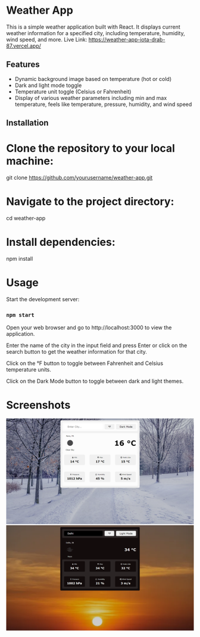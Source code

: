 # Weather App

This is a simple weather application built with React. It displays current weather information for a specified city, including temperature, humidity, wind speed, and more.
Live Link: https://weather-app-iota-drab-87.vercel.app/
## Features

- Dynamic background image based on temperature (hot or cold)
- Dark and light mode toggle
- Temperature unit toggle (Celsius or Fahrenheit)
- Display of various weather parameters including min and max temperature, feels like temperature, pressure, humidity, and wind speed

## Installation

# Clone the repository to your local machine:
git clone https://github.com/yourusername/weather-app.git

# Navigate to the project directory:
cd weather-app

# Install dependencies:
npm install

# Usage

Start the development server:


### `npm start`


Open your web browser and go to http://localhost:3000 to view the application.

Enter the name of the city in the input field and press Enter or click on the search button to get the weather information for that city.

Click on the °F button to toggle between Fahrenheit and Celsius temperature units.

Click on the Dark Mode button to toggle between dark and light themes.

# Screenshots
![ScreemShot 1](src/assets/ss1.png)
![ScreemShot 2](src/assets/ss3.png)


